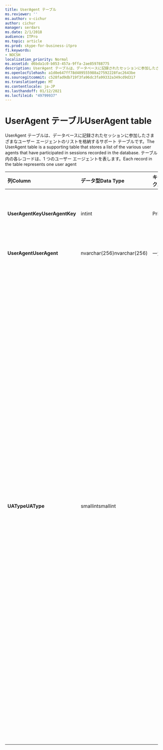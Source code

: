 ```yaml
---
title: UserAgent テーブル
ms.reviewer: ''
ms.author: v-cichur
author: cichur
manager: serdars
ms.date: 2/1/2018
audience: ITPro
ms.topic: article
ms.prod: skype-for-business-itpro
f1.keywords:
- NOCSH
localization_priority: Normal
ms.assetid: d6bda1c0-b053-457a-9ffa-2ae859788775
description: UserAgent テーブルは、データベースに記録されたセッションに参加したさまざまなユーザー エージェントのリストを格納するサポート テーブルです。 テーブル内の各レコードは、1 つのユーザー エージェントを表します。
ms.openlocfilehash: a1d0e647ff78d409555988a27592228fac2643be
ms.sourcegitcommit: c528fad9db719f3fa96dc3fa99332a349cd9d317
ms.translationtype: MT
ms.contentlocale: ja-JP
ms.lasthandoff: 01/12/2021
ms.locfileid: "49799937"
---
```

# <a name="useragent-table"></a><span data-ttu-id="29d22-104">UserAgent テーブル</span><span class="sxs-lookup"><span data-stu-id="29d22-104">UserAgent table</span></span>
 
<span data-ttu-id="29d22-105">UserAgent テーブルは、データベースに記録されたセッションに参加したさまざまなユーザー エージェントのリストを格納するサポート テーブルです。</span><span class="sxs-lookup"><span data-stu-id="29d22-105">The UserAgent table is a supporting table that stores a list of the various user agents that have participated in sessions recorded in the database.</span></span> <span data-ttu-id="29d22-106">テーブル内の各レコードは、1 つのユーザー エージェントを表します。</span><span class="sxs-lookup"><span data-stu-id="29d22-106">Each record in the table represents one user agent</span></span>
  
|<span data-ttu-id="29d22-107">**列**</span><span class="sxs-lookup"><span data-stu-id="29d22-107">**Column**</span></span>|<span data-ttu-id="29d22-108">**データ型**</span><span class="sxs-lookup"><span data-stu-id="29d22-108">**Data Type**</span></span>|<span data-ttu-id="29d22-109">**キー/インデックス**</span><span class="sxs-lookup"><span data-stu-id="29d22-109">**Key/Index**</span></span>|<span data-ttu-id="29d22-110">**詳細**</span><span class="sxs-lookup"><span data-stu-id="29d22-110">**Details**</span></span>|
|:-----|:-----|:-----|:-----|
|<span data-ttu-id="29d22-111">**UserAgentKey**</span><span class="sxs-lookup"><span data-stu-id="29d22-111">**UserAgentKey**</span></span> <br/> |<span data-ttu-id="29d22-112">int</span><span class="sxs-lookup"><span data-stu-id="29d22-112">int</span></span>  <br/> |<span data-ttu-id="29d22-113">Primary</span><span class="sxs-lookup"><span data-stu-id="29d22-113">Primary</span></span>  <br/> |<span data-ttu-id="29d22-114">このユーザー エージェントを識別する一意の番号。</span><span class="sxs-lookup"><span data-stu-id="29d22-114">Unique number identifying this user agent.</span></span>  <br/> |
|<span data-ttu-id="29d22-115">**UserAgent**</span><span class="sxs-lookup"><span data-stu-id="29d22-115">**UserAgent**</span></span> <br/> |<span data-ttu-id="29d22-116">nvarchar(256)</span><span class="sxs-lookup"><span data-stu-id="29d22-116">nvarchar(256)</span></span>  <br/> |<span data-ttu-id="29d22-117">一意</span><span class="sxs-lookup"><span data-stu-id="29d22-117">Unique</span></span>  <br/> |<span data-ttu-id="29d22-118">ユーザー エージェント文字列。</span><span class="sxs-lookup"><span data-stu-id="29d22-118">User Agent string.</span></span>  <br/> |
|<span data-ttu-id="29d22-119">**UAType**</span><span class="sxs-lookup"><span data-stu-id="29d22-119">**UAType**</span></span> <br/> |<span data-ttu-id="29d22-120">smallint</span><span class="sxs-lookup"><span data-stu-id="29d22-120">smallint</span></span>  <br/> | <br/> |<span data-ttu-id="29d22-121">1 は仲介サーバーです。</span><span class="sxs-lookup"><span data-stu-id="29d22-121">1 is Mediation Server.</span></span>  <br/> <span data-ttu-id="29d22-122">2 は音声ビデオ会議サーバーです。</span><span class="sxs-lookup"><span data-stu-id="29d22-122">2 is A/V Conferencing Server.</span></span>  <br/> <span data-ttu-id="29d22-123">4 は Skype for Business です。</span><span class="sxs-lookup"><span data-stu-id="29d22-123">4 is Skype for Business.</span></span>  <br/> <span data-ttu-id="29d22-124">8 は IP 電話です。</span><span class="sxs-lookup"><span data-stu-id="29d22-124">8 is IP Phone.</span></span>  <br/> <span data-ttu-id="29d22-125">16 は Live Meeting コンソールです。</span><span class="sxs-lookup"><span data-stu-id="29d22-125">16 is Live Meeting Console.</span></span>  <br/> <span data-ttu-id="29d22-126">32 は展開検証ツール (DVT) です。</span><span class="sxs-lookup"><span data-stu-id="29d22-126">32 is Deployment Validation Tool (DVT).</span></span>  <br/> <span data-ttu-id="29d22-127">64 は Macintosh コンピューター上の Skype for Business Server です。</span><span class="sxs-lookup"><span data-stu-id="29d22-127">64 is Skype for Business Server on Macintosh computers.</span></span>  <br/> <span data-ttu-id="29d22-128">128 は Skype for Business Server Attendant です。</span><span class="sxs-lookup"><span data-stu-id="29d22-128">128 is Skype for Business Server Attendant.</span></span>  <br/> <span data-ttu-id="29d22-129">256 は会議アナウンス サービスです。</span><span class="sxs-lookup"><span data-stu-id="29d22-129">256 is Conferencing Announcement service.</span></span>  <br/> <span data-ttu-id="29d22-130">512 は会議自動応答。</span><span class="sxs-lookup"><span data-stu-id="29d22-130">512 is Conferencing Auto Attendant.</span></span>  <br/> <span data-ttu-id="29d22-131">1024 は応答グループ アプリケーションです。</span><span class="sxs-lookup"><span data-stu-id="29d22-131">1024 is Response Group application.</span></span>  <br/> <span data-ttu-id="29d22-132">2048 は音声コントロールの外部です。</span><span class="sxs-lookup"><span data-stu-id="29d22-132">2048 is Outside Voice Control.</span></span>  <br/> |
   

